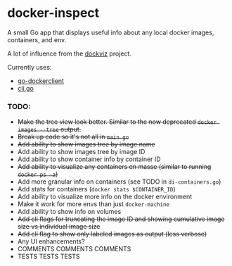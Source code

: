 # docker-inspect

A small Go app that displays useful info about any local docker images, containers, and env.

A lot of influence from the [dockviz](https://github.com/justone/dockviz) project.

Currently uses:
* [go-dockerclient](https://github.com/fsouza/go-dockerclient)
* [cli.go](https://github.com/codegangsta/cli)

### TODO:
* <s>Make the tree view look better. Similar to the now deprecated `docker images --tree` output.</s>
* <s>Break up code so it's not all in `main.go`</s>
* <s>Add ability to show images tree by image name</s>
* Add ability to show images tree by image ID
* Add ability to show container info by container ID
* <s>Add ability to visualize any containers en masse (similar to running `docker ps -a`)</s>
* Add more granular info on containers (see TODO in `di-containers.go`)
* Add stats for containers (`docker stats $CONTAINER_ID`)
* Add ability to visualize more info on the docker environment
* Make it work for more envs than just `docker-machine`
* Add ability to show info on volumes
* <s>Add cli flags for truncating the image ID and showing cumulative image size vs individual image size</s>
* <s>Add cli flag to show only labeled images as output (less verbose)</s>
* Any UI enhancements?
* COMMENTS COMMENTS COMMENTS
* TESTS TESTS TESTS
